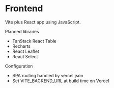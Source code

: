 # Frontend

Vite plus React app using JavaScript.

Planned libraries
- TanStack React Table
- Recharts
- React Leaflet
- React Select

Configuration
- SPA routing handled by vercel.json
- Set VITE_BACKEND_URL at build time on Vercel
